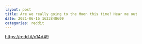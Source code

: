 ```yaml
--- 
layout: post 
title: Are we really going to the Moon this time? Hear me out 
date: 2021-06-16 1623848609 
categories: reddit 
--- 
```

https://redd.it/o14d49